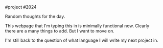 #project #2024

Random thoughts for the day.

This webpage that I'm typing this in is minimally functional now. Clearly there are a many things to add. But I want to move on.

I'm still back to the question of what language I will write my next project in.